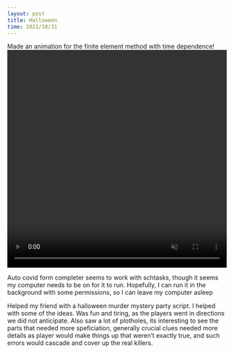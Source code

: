 ```yaml
---
layout: post
title: Halloween
time: 2021/10/31
---
```


Made an animation for the finite element method with time dependence!
<video width="100%" height="500" controls loop autoplay muted>
<source src="{{site.baseurl}}//assets/Animations/Finite_Elements_Heat_Sim_Example.mp4" type="video/mp4">
</video>

Auto covid form completer seems to work with schtasks, though it seems my computer needs to be on for it to run. Hopefully, I can run it in the background with some permissions, so I can leave my computer asleep

Helped my friend with a halloween murder mystery party script.
I helped with some of the ideas. Was fun and tiring, as the players went in directions we did not anticipate. Also saw a lot of plotholes, its interesting to see the parts that needed more speficiation, generally crucial clues needed more details as player would make things up that weren’t exactly true, and such errors would cascade and cover up the real killers.